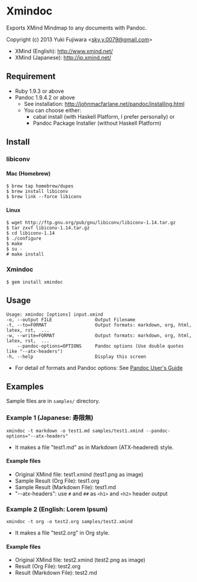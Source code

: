 # Xmindoc

Exports XMind Mindmap to any documents with Pandoc.

Copyright (c) 2013 Yuki Fujiwara \<sky.y.0079@gmail.com\>


* XMind (English): <http://www.xmind.net/>
* XMind (Japanese): <http://jp.xmind.net/>


## Requirement
* Ruby 1.9.3 or above
* Pandoc 1.9.4.2 or above
	* See installation: <http://johnmacfarlane.net/pandoc/installing.html>
	* You can choose either:
		* cabal install (with Haskell Platform, I prefer personally) or
		* Pandoc Package Installer (without Haskell Platform)


## Install
### libiconv
#### Mac (Homebrew)

	$ brew tap homebrew/dupes
	$ brew install libiconv
	$ brew link --force libiconv

#### Linux

	$ wget http://ftp.gnu.org/pub/gnu/libiconv/libiconv-1.14.tar.gz
	$ tar zxvf libiconv-1.14.tar.gz
	$ cd libiconv-1.14
	$ ./configure
	$ make
	$ su -
	# make install

### Xmindoc
	$ gem install xmindoc

## Usage

	Usage: xmindoc [options] input.xmind
    -o, --output FILE                Output Filename
    -t, --to=FORMAT                  Output formats: markdown, org, html, latex, rst,  ...
    -w, --write=FORMAT               Output formats: markdown, org, html, latex, rst,  ...
        --pandoc-options=OPTIONS     Pandoc options (Use double quotes like "--atx-headers")
    -h, --help                       Display this screen

* For detail of formats and Pandoc options: See [Pandoc User's Guide](http://johnmacfarlane.net/pandoc/README.html)


## Examples
Sample files are in `samples/` directory.

### Example 1 (Japanese: 寿限無)
	xmindoc -t markdown -o test1.md samples/test1.xmind --pandoc-options="--atx-headers"

* It makes a file "test1.md" as in Markdown (ATX-headered) style.

#### Example files

* Original XMind file: test1.xmind (test1.png as image)
* Sample Result (Org File): test1.org
* Sample Result (Markdown File): test1.md
* "--atx-headers": use `#` and `##` as `<h1>` and `<h2>` header output


### Example 2 (English: Lorem Ipsum)
	xmindoc -t org -o test2.org samples/test2.xmind

* It makes a file "test2.org" in Org style.

#### Example files

* Original XMind file: test2.xmind (test2.png as image)
* Result (Org File): test2.org
* Result (Markdown File): test2.md
